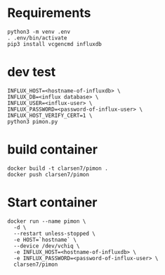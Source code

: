 # Requirements

```
python3 -m venv .env
. .env/bin/activate
pip3 install vcgencmd influxdb
```

# dev test
```
INFLUX_HOST=<hostname-of-influxdb> \
INFLUX_DB=<influx database> \
INFLUX_USER=<influx-user> \
INFLUX_PASSWORD=<password-of-influx-user> \
INFLUX_HOST_VERIFY_CERT=1 \
python3 pimon.py
```

# build container
```
docker build -t clarsen7/pimon .
docker push clarsen7/pimon
```

# Start container
```
docker run --name pimon \
  -d \
  --restart unless-stopped \
  -e HOST=`hostname` \
  --device /dev/vchiq \
  -e INFLUX_HOST=<hostname-of-influxdb> \
  -e INFLUX_PASSWORD=<password-of-influx-user> \
  clarsen7/pimon
```
